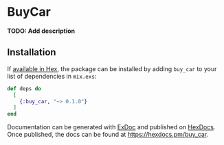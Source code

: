 # BuyCar

**TODO: Add description**

## Installation

If [available in Hex](https://hex.pm/docs/publish), the package can be installed
by adding `buy_car` to your list of dependencies in `mix.exs`:

```elixir
def deps do
  [
    {:buy_car, "~> 0.1.0"}
  ]
end
```

Documentation can be generated with [ExDoc](https://github.com/elixir-lang/ex_doc)
and published on [HexDocs](https://hexdocs.pm). Once published, the docs can
be found at <https://hexdocs.pm/buy_car>.

